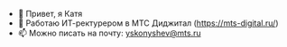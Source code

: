 - 👋 Привет, я Катя
- 👀 Работаю ИТ-ректурером в МТС Диджитал (https://mts-digital.ru/)
- 📫 Можно писать на почту: yskonyshev@mts.ru 

